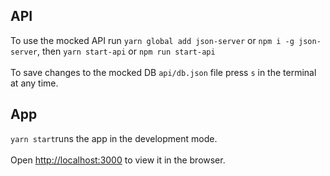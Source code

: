 ## API

To use the mocked API run `yarn global add json-server` or `npm i -g json-server`, then `yarn start-api` or `npm run start-api`<br><br>
To save changes to the mocked DB `api/db.json` file press `s` in the terminal at any time.

## App

`yarn start`runs the app in the development mode.<br><br>
Open [http://localhost:3000](http://localhost:3000) to view it in the browser.
